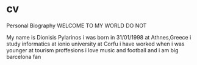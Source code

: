 # cv
Personal Biography
WELCOME TO MY WORLD
DO NOT 

My name is Dionisis Pylarinos
i was born in 31/01/1998 at Athnes,Greece
i study informatics at ionio university at Corfu 
i have worked when i was younger at tourism proffesions
i love music and football 
and i am big barcelona  fan
